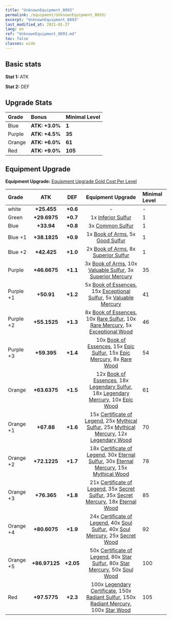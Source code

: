 ```yaml
---
title: "UnknownEquipment_8093"
permalink: /equipment/UnknownEquipment_8093/
excerpt: "UnknownEquipment_8093"
last_modified_at: 2021-01-27
lang: en
ref: "UnknownEquipment_8093.md"
toc: false
classes: wide
---
```


## Basic stats
 **Stat 1:** ATK

 **Stat 2:** DEF

## Upgrade Stats

  |     Grade    |   Bonus | Minimal Level | 
  |:-------------|:--------|:--------------| 
  | Blue | **ATK: +3.0%** | **1** | 
  | Purple | **ATK: +4.5%** | **35** | 
  | Orange | **ATK: +6.0%** | **61** | 
  | Red | **ATK: +9.0%** | **105** | 


## Equipment Upgrade
 **Equipment Upgrade:** [Equipment Upgrade Gold Cost Per Level](/equipment/EquipmentUpgradeCostPerLevel/) 

  |          Grade      | ATK | DEF | Equipment Upgrade | Minimal Level |
  |:--------------------|:---------:|:---------:|:----------------:|:--------------|
  | white | **+25.455** | **+0.6** | - | - |
  | Green | **+29.6975** | **+0.7** | 1x [ Inferior Sulfur](/Items/mat_40/) | 1 |
  | Blue | **+33.94** | **+0.8** | 3x [ Common Sulfur](/Items/mat_79/) | 1 |
  | Blue +1 | **+38.1825** | **+0.9** | 1x [ Book of Arms](/Items/mat_32/), 5x [ Good Sulfur](/Items/mat_92/) | 1 |
  | Blue +2 | **+42.425** | **+1.0** | 2x [ Book of Arms](/Items/mat_71/), 8x [ Superior Sulfur](/Items/mat_30/) | 1 |
  | Purple | **+46.6675** | **+1.1** | 3x [ Book of Arms](/Items/mat_6/), 10x [ Valuable Sulfur](/Items/mat_66/), 3x [ Superior Mercury](/Items/mat_15/) | 35 |
  | Purple +1 | **+50.91** | **+1.2** | 5x [ Book of Essences](/Items/mat_44/), 15x [ Exceptional Sulfur](/Items/mat_1/), 5x [ Valuable Mercury](/Items/mat_58/) | 41 |
  | Purple +2 | **+55.1525** | **+1.3** | 8x [ Book of Essences](/Items/mat_84/), 10x [ Rare Sulfur](/Items/mat_46/), 10x [ Rare Mercury](/Items/mat_29/), 5x [ Exceptional Wood](/Items/mat_82/) | 46 |
  | Purple +3 | **+59.395** | **+1.4** | 10x [ Book of Essences](/Items/mat_20/), 15x [ Epic Sulfur](/Items/mat_83/), 15x [ Epic Mercury](/Items/mat_70/), 8x [ Rare Wood](/Items/mat_14/) | 54 |
  | Orange | **+63.6375** | **+1.5** | 12x [ Book of Essences](/Items/mat_60/), 18x [ Legendary Sulfur](/Items/mat_18/), 18x [ Legendary Mercury](/Items/mat_3/), 10x [ Epic Wood](/Items/mat_57/) | 61 |
  | Orange +1 | **+67.88** | **+1.6** | 15x [ Certificate of Legend](/Items/mat_96/), 25x [ Mythical Sulfur](/Items/mat_35/), 25x [ Mythical Mercury](/Items/mat_50/), 12x [ Legendary Wood](/Items/mat_93/) | 70 |
  | Orange +2 | **+72.1225** | **+1.7** | 18x [ Certificate of Legend](/Items/mat_25/), 30x [ Eternal Sulfur](/Items/mat_97/), 30x [ Eternal Mercury](/Items/mat_62/), 15x [ Mythical Wood](/Items/mat_9/) | 78 |
  | Orange +3 | **+76.365** | **+1.8** | 21x [ Certificate of Legend](/Items/mat_38/), 35x [ Secret Sulfur](/Items/mat_7/), 35x [ Secret Mercury](/Items/mat_22/), 18x [ Eternal Wood](/Items/mat_75/) | 85 |
  | Orange +4 | **+80.6075** | **+1.9** | 24x [ Certificate of Legend](/Items/mat_100/), 40x [ Soul Sulfur](/Items/mat_73/), 40x [ Soul Mercury](/Items/mat_34/), 25x [ Secret Wood](/Items/mat_87/) | 92 |
  | Orange +5 | **+86.97125** | **+2.05** | 50x [ Certificate of Legend](/Items/mat_11/), 80x [ Star Sulfur](/Items/mat_101/), 80x [ Star Mercury](/Items/mat_98/), 50x [ Soul Wood](/Items/mat_49/) | 100 |
  | Red | **+97.5775** | **+2.3** | 100x [ Legendary Certificate](/Items/mat_76/), 150x [ Radiant Sulfur](/Items/mat_10/), 150x [ Radiant Mercury](/Items/mat_24/), 100x [ Star Wood](/Items/mat_63/) | 105 |

